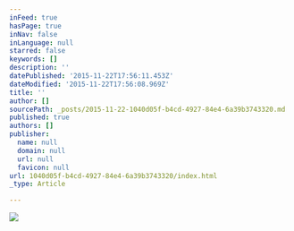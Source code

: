 ```yaml
---
inFeed: true
hasPage: true
inNav: false
inLanguage: null
starred: false
keywords: []
description: ''
datePublished: '2015-11-22T17:56:11.453Z'
dateModified: '2015-11-22T17:56:08.969Z'
title: ''
author: []
sourcePath: _posts/2015-11-22-1040d05f-b4cd-4927-84e4-6a39b3743320.md
published: true
authors: []
publisher:
  name: null
  domain: null
  url: null
  favicon: null
url: 1040d05f-b4cd-4927-84e4-6a39b3743320/index.html
_type: Article

---
```

![](https://the-grid-user-content.s3-us-west-2.amazonaws.com/b5d4a40f-f0cc-4a58-8c77-f2c37004e505.jpg)